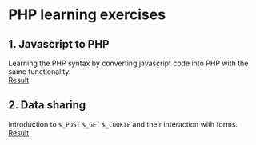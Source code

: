 # PHP learning exercises

## 1. Javascript to PHP
Learning the PHP syntax by converting javascript code into PHP with the same functionality. <br>
[Result](https://github.com/gertvandormael/learning-php/blob/master/exercises/1.javascript-to-php/index.php)

## 2. Data sharing
Introduction to `$_POST` `$_GET` `$_COOKIE` and their interaction with forms. <br>
[Result](https://github.com/gertvandormael/learning-php/tree/master/exercises/2.data-sharing)